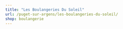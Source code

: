 ```yaml
---
title: "Les Boulangeries Du Soleil"
url: /puget-sur-argens/les-boulangeries-du-soleil/
shop: boulangerie
---
```

